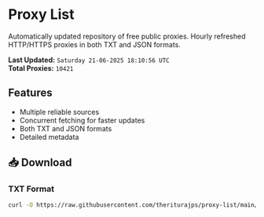 # Proxy List

Automatically updated repository of free public proxies. Hourly refreshed HTTP/HTTPS proxies in both TXT and JSON formats.

**Last Updated:** `Saturday 21-06-2025 18:10:56 UTC`  
**Total Proxies:** `10421`

## Features
- Multiple reliable sources
- Concurrent fetching for faster updates
- Both TXT and JSON formats
- Detailed metadata

## 📥 Download

### TXT Format
```bash
curl -O https://raw.githubusercontent.com/theriturajps/proxy-list/main/proxies.txt